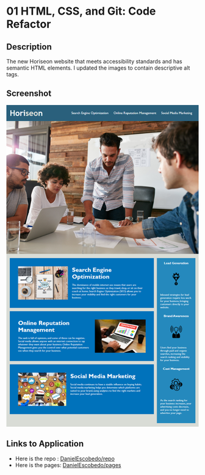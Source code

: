 # 01 HTML, CSS, and Git: Code Refactor

## Description

The new Horiseon website that meets accessibility standards and has semantic HTML elements. I updated the images to contain descriptive alt tags.

## Screenshot

![The Horiseon webpage includes a navigation bar, a header image, and cards with text and images at the bottom of the page.](./assets/images/01-html-css-git-homework-demo.png)

## Links to Application

- Here is the repo : [DanielEscobedo/repo](https://github.com/KAIY0/HW1-FRFR)
- Here is the pages: [DanielEscobedo/pages](https://kaiy0.github.io/HW1-FRFR/)

